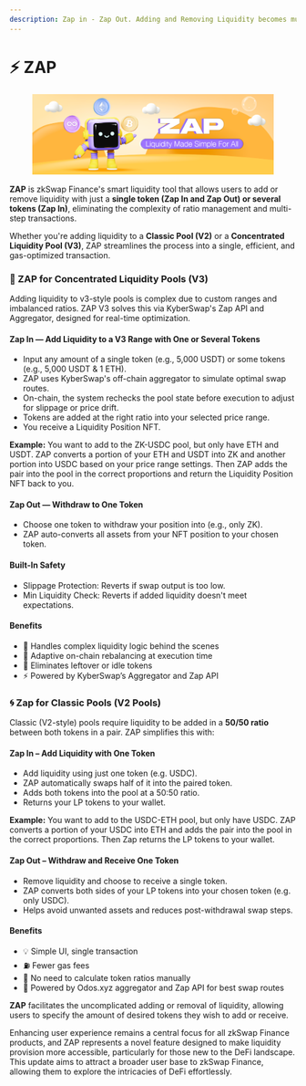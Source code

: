 ```yaml
---
description: Zap in - Zap Out. Adding and Removing Liquidity becomes much simpler.
---
```


# ⚡ ZAP

<figure><img src="../.gitbook/assets/zap.png" alt=""><figcaption></figcaption></figure>

**ZAP** is zkSwap Finance's smart liquidity tool that allows users to add or remove liquidity with just a **single token (Zap In and Zap Out) or several tokens (Zap In)**, eliminating the complexity of ratio management and multi-step transactions.

Whether you're adding liquidity to a **Classic Pool (V2)** or a **Concentrated Liquidity Pool (V3)**, ZAP streamlines the process into a single, efficient, and gas-optimized transaction.

### 🎯 ZAP for Concentrated Liquidity Pools (V3)

Adding liquidity to v3-style pools is complex due to custom ranges and imbalanced ratios. ZAP V3 solves this via KyberSwap's Zap API and Aggregator, designed for real-time optimization.

#### Zap In — Add Liquidity to a V3 Range with One or Several Tokens

* Input any amount of a single token (e.g., 5,000 USDT) or some tokens (e.g., 5,000 USDT & 1 ETH).
* ZAP uses KyberSwap's off-chain aggregator to simulate optimal swap routes.
* On-chain, the system rechecks the pool state before execution to adjust for slippage or price drift.
* Tokens are added at the right ratio into your selected price range.
* You receive a Liquidity Position NFT.

**Example:** You want to add to the ZK-USDC pool, but only have ETH and USDT. ZAP converts a portion of your ETH and USDT into ZK and another portion into USDC based on your price range settings. Then ZAP adds the pair into the pool in the correct proportions and return the Liquidity Position NFT back to you.

#### Zap Out — Withdraw to One Token

* Choose one token to withdraw your position into (e.g., only ZK).
* ZAP auto-converts all assets from your NFT position to your chosen token.

#### Built-In Safety

* Slippage Protection: Reverts if swap output is too low.
* Min Liquidity Check: Reverts if added liquidity doesn't meet expectations.

#### Benefits

* 🧠 Handles complex liquidity logic behind the scenes
* 🤖 Adaptive on-chain rebalancing at execution time
* 🔁 Eliminates leftover or idle tokens
* ⚡ Powered by KyberSwap’s Aggregator and Zap API

### 🌀 Zap for Classic Pools (V2 Pools)

Classic (V2-style) pools require liquidity to be added in a **50/50 ratio** between both tokens in a pair. ZAP simplifies this with:

#### **Zap In – Add Liquidity with One Token**

* Add liquidity using just one token (e.g. USDC).
* ZAP automatically swaps half of it into the paired token.
* Adds both tokens into the pool at a 50:50 ratio.
* Returns your LP tokens to your wallet.

**Example:** You want to add to the USDC-ETH pool, but only have USDC. ZAP converts a portion of your USDC into ETH and adds the pair into the pool in the correct proportions. Then Zap returns the LP tokens to your wallet.

#### **Zap Out – Withdraw and Receive One Token**

* Remove liquidity and choose to receive a single token.
* ZAP converts both sides of your LP tokens into your chosen token (e.g. only USDC).
* Helps avoid unwanted assets and reduces post-withdrawal swap steps.

#### Benefits

* 💡 Simple UI, single transaction
* ⛽ Fewer gas fees
* 🧠 No need to calculate token ratios manually
* 🔁 Powered by Odos.xyz aggregator and Zap API for best swap routes



**ZAP** facilitates the uncomplicated adding or removal of liquidity, allowing users to specify the amount of desired tokens they wish to add or receive.

Enhancing user experience remains a central focus for all zkSwap Finance products, and ZAP represents a novel feature designed to make liquidity provision more accessible, particularly for those new to the DeFi landscape. This update aims to attract a broader user base to zkSwap Finance, allowing them to explore the intricacies of DeFi effortlessly.
